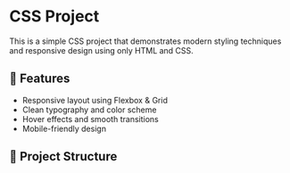 # CSS Project

This is a simple CSS project that demonstrates modern styling techniques and responsive design using only HTML and CSS.

## 🚀 Features
- Responsive layout using Flexbox & Grid
- Clean typography and color scheme
- Hover effects and smooth transitions
- Mobile-friendly design

## 📂 Project Structure
